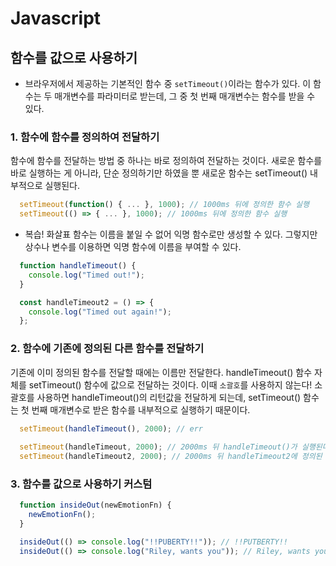 # Javascript

## 함수를 값으로 사용하기

- 브라우저에서 제공하는 기본적인 함수 중 `setTimeout()`이라는 함수가 있다.
  이 함수는 두 매개변수를 파라미터로 받는데, 그 중 첫 번째 매개변수는 함수를 받을 수 있다.

### 1. 함수에 함수를 정의하여 전달하기

함수에 함수를 전달하는 방법 중 하나는 바로 정의하여 전달하는 것이다.
새로운 함수를 바로 실행하는 게 아니라, 단순 정의하기만 하였을 뿐 새로운 함수는 setTimeout() 내부적으로 실행된다.

``` javascript
  setTimeout(function() { ... }, 1000); // 1000ms 뒤에 정의한 함수 실행
  setTimeout(() => { ... }, 1000); // 1000ms 뒤에 정의한 함수 실행
```

- 복습!
  화살표 함수는 이름을 붙일 수 없어 익명 함수로만 생성할 수 있다.
  그렇지만 상수나 변수를 이용하면 익명 함수에 이름을 부여할 수 있다.

``` javascript
  function handleTimeout() {
    console.log("Timed out!");
  }

  const handleTimeout2 = () => {
    console.log("Timed out again!");
  };
```

### 2. 함수에 기존에 정의된 다른 함수를 전달하기

기존에 이미 정의된 함수를 전달할 때에는 이름만 전달한다. handleTimeout() 함수 자체를 setTimeout() 함수에 값으로 전달하는 것이다.
이때 `소괄호`를 사용하지 않는다!
소괄호를 사용하면 handleTimeout()의 리턴값을 전달하게 되는데, setTimeout() 함수는 첫 번째 매개변수로 받은 함수를 내부적으로 실행하기 때문이다.

``` javascript
  setTimeout(handleTimeout(), 2000); // err
  
  setTimeout(handleTimeout, 2000); // 2000ms 뒤 handleTimeout()가 실행된다.
  setTimeout(handleTimeout2, 2000); // 2000ms 뒤 handleTimeout2에 정의된 익명함수를 실행한다.
```

### 3. 함수를 값으로 사용하기 커스텀

``` javascript
  function insideOut(newEmotionFn) {
    newEmotionFn();
  }

  insideOut(() => console.log("!!PUBERTY!!")); // !!PUTBERTY!!
  insideOut(() => console.log("Riley, wants you")); // Riley, wants you
```
